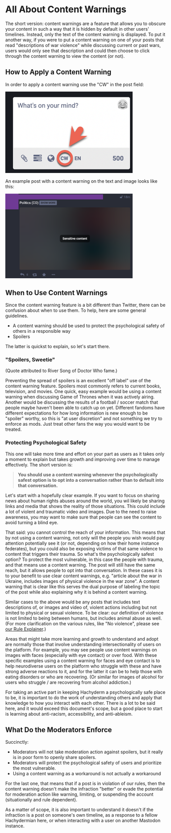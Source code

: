 # All About Content Warnings

The short version: content warnings are a feature that allows you to
obscure your content in such a way that it is hidden by default in other
users' timelines. Instead, only the text of the content warning is
displayed. To put it another way, if you were to put a content warning on
one of your posts that read "descriptions of war violence" while discussing
current or past wars, users would only see that description and could then
choose to click through the content warning to view the content (or not).

## How to Apply a Content Warning

In order to apply a content warning use the "CW" in the post field:

<img src="../assets/mastodon-content-warning-button.png" 
     width="400"
     alt="Screenshot of the post field with the CW circled and with
          an arrow pointing to it" />

An example post with a content warning on the text and image looks like
this:

<img src="../assets/mastodon-content-warning.png"
     alt="Screenshot of a post with content warning 'Politics (CO)' and the
          blurred out content labeled 'Sensitive Content'"
     width="400"/>

## When to Use Content Warnings

Since the content warning feature is a bit different than Twitter, there
can be confusion about when to use them. To help,
here are some general guidelines.

* A content warning should be used to protect the psychological safety of
  others in a responsible way
* Spoilers

The latter is quickst to explain, so let's start there.

### "Spoilers, Sweetie"

(Quote attributed to River Song of Doctor Who fame.)

Preventing the spread of spoilers is an excellent "off label" use of the
content warning feature. Spoilers most commonly refers to current books,
television, and movies. One quick, easy example would be using a content
warning when discussing Game of Thrones when it was actively airing.
Another would be discussing the results of a football / soccer match that
people maybe haven't been able to catch up on yet. Different fandoms have
different expectations for how long information is new enough to be
"spoiler" worthy, so this is "at user discretion" and not something
we try to enforce as mods. Just treat other fans the way you would
want to be treated.

### Protecting Psychological Safety

This one will take more time and effort on your part as users as it takes
only a moment to explain but takes growth and improving over time to
manage effectively. The short version is:

> **You should use a content warning whenever the psychologically safest
option is to opt into a conversation rather than to default into that
conversation.**

Let's start with a hopefully clear example. If you want to focus on
sharing news about human rights abuses around the world, you wil likely
be sharing links and media that shows the reality of those situations.
This could include a lot of violent and traumatic video and images. Due to
the need to raise awareness, you may want to make sure that people can
see the content to avoid turning a blind eye.


That said: you cannot control the reach of your information.
This means that by not using a content warning, not only will the people
you wish would pay attention potentially see it (or not, depending on how
their home instance federates), but you could also be exposing victims
of that same violence to content that triggers their trauma. So what's the
psychologically safest option? To protect the most vulnerable, in this case
the people with trauma, and that means use a content warning. The post will
still have the same reach, but it allows people to opt into that conversation.
In these cases it is to your benefit to use clear content warnings,
e.g. "article about the war in Ukraine, includes
images of physical violence in the war zone". A content warning that is clear
like this serves the dual purpose of labeling the topic of the post
while also explaining why it is behind a content warning.

Similar cases to the above would be any posts that includes text
descriptions of, or images and video of, violent actions including but not
limited to physical or sexual violence. To be clear: our definition of
violence is not limited to being between humans, but includes animal
abuse as well. (For more clarification on the various rules, like
"No violence", please see [our Rule Explainer](README.md).)

Areas that might take more learning and growth to understand and adopt
are normally those that involve understanding intersectionality of users
on the platform. For example, you may see people use content warnings on
images with faces (especially with eye contact) or over food. With these
specific examples using a content warning for faces and eye contact is to
help neurodiverse users on the platform who struggle with these and have
strong adverse reactions to it, and for the latter it can be to help those
with eating disorders or who are recovering. (Or similar for images of
alcohol for users who struggle / are recovering from alcohol addiction.)

For taking an active part in keeping Hachyderm a psychologically safe
place to be, it is important to do the work of understanding others
and apply that knowledge to how you interact with each other. There is
a lot to be said here, and it would exceed this document's scope, but a good place
to start is learning about anti-racism, accessibility, and anti-ableism.

## What Do the Moderators Enforce

Succinctly:

* Moderators will not take moderation action against spoilers, but
  it really is in poor form to openly share spoilers.
* Moderators will protect the psychological safety of users and prioritize
  the most vulnerable.
* Using a content warning as a workaround is not actually a workaround

For the last one, that means that if a post is in violation of our
rules, then the content warning doesn't make the infraction "better"
or evade the potential for moderation action like warning, limiting,
or suspending the account (situationally and rule dependent).

As a matter of scope, it is also important to understand it doesn't
if the infraction is a post on someone's own timeline, 
as a response to a fellow Hachydermian here, or when interacting
with a user on another Mastodon instance.
